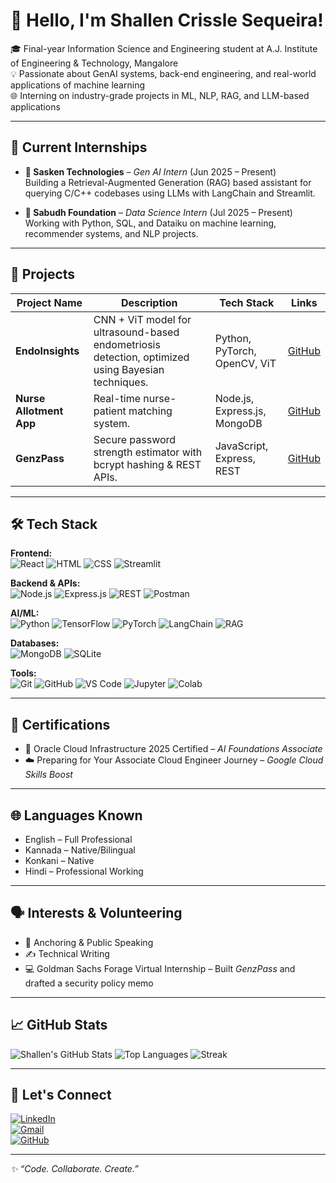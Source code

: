 # 👋 Hello, I'm Shallen Crissle Sequeira!

🎓 Final-year Information Science and Engineering student at A.J. Institute of Engineering & Technology, Mangalore  
💡 Passionate about GenAI systems, back-end engineering, and real-world applications of machine learning  
🌐 Interning on industry-grade projects in ML, NLP, RAG, and LLM-based applications  


---

## 💼 Current Internships

- **🔹 Sasken Technologies** – *Gen AI Intern* (Jun 2025 – Present)  
  Building a Retrieval-Augmented Generation (RAG) based assistant for querying C/C++ codebases using LLMs with LangChain and Streamlit.

- **🔹 Sabudh Foundation** – *Data Science Intern* (Jul 2025 – Present)  
  Working with Python, SQL, and Dataiku on machine learning, recommender systems, and NLP projects.

---

## 🚀 Projects

| Project Name | Description | Tech Stack | Links |
|--------------|-------------|------------|-------|
| **EndoInsights** | CNN + ViT model for ultrasound-based endometriosis detection, optimized using Bayesian techniques. | Python, PyTorch, OpenCV, ViT | [GitHub](https://github.com/ShallenCrissle) |
| **Nurse Allotment App** | Real-time nurse-patient matching system. | Node.js, Express.js, MongoDB | [GitHub](https://github.com/ShallenCrissle) |
| **GenzPass** | Secure password strength estimator with bcrypt hashing & REST APIs. | JavaScript, Express, REST | [GitHub](https://github.com/ShallenCrissle/GenzPass) |

---

## 🛠️ Tech Stack

**Frontend:**  
![React](https://img.shields.io/badge/-React-61DAFB?logo=react&logoColor=black&style=flat-square) ![HTML](https://img.shields.io/badge/-HTML5-E34F26?logo=html5&logoColor=white&style=flat-square) ![CSS](https://img.shields.io/badge/-CSS3-1572B6?logo=css3&logoColor=white&style=flat-square) ![Streamlit](https://img.shields.io/badge/-Streamlit-FF4B4B?logo=streamlit&logoColor=white&style=flat-square)

**Backend & APIs:**  
![Node.js](https://img.shields.io/badge/-Node.js-339933?logo=node.js&logoColor=white&style=flat-square) ![Express.js](https://img.shields.io/badge/-Express.js-000000?logo=express&logoColor=white&style=flat-square) ![REST](https://img.shields.io/badge/-REST%20API-00599C?logo=api&logoColor=white&style=flat-square) ![Postman](https://img.shields.io/badge/-Postman-FF6C37?logo=postman&logoColor=white&style=flat-square)

**AI/ML:**  
![Python](https://img.shields.io/badge/-Python-3776AB?logo=python&logoColor=white&style=flat-square) ![TensorFlow](https://img.shields.io/badge/-TensorFlow-FF6F00?logo=tensorflow&logoColor=white&style=flat-square) ![PyTorch](https://img.shields.io/badge/-PyTorch-EE4C2C?logo=pytorch&logoColor=white&style=flat-square) ![LangChain](https://img.shields.io/badge/-LangChain-000000?style=flat-square&logo=chainlink&logoColor=white) ![RAG](https://img.shields.io/badge/-RAG-0066CC?style=flat-square)

**Databases:**  
![MongoDB](https://img.shields.io/badge/-MongoDB-47A248?logo=mongodb&logoColor=white&style=flat-square) ![SQLite](https://img.shields.io/badge/-SQLite-003B57?logo=sqlite&logoColor=white&style=flat-square)

**Tools:**  
![Git](https://img.shields.io/badge/-Git-F05032?logo=git&logoColor=white&style=flat-square) ![GitHub](https://img.shields.io/badge/-GitHub-181717?logo=github&logoColor=white&style=flat-square) ![VS Code](https://img.shields.io/badge/-VSCode-007ACC?logo=visual-studio-code&logoColor=white&style=flat-square) ![Jupyter](https://img.shields.io/badge/-Jupyter-F37626?logo=jupyter&logoColor=white&style=flat-square) ![Colab](https://img.shields.io/badge/-Colab-F9AB00?logo=google-colab&logoColor=white&style=flat-square)

---

## 📜 Certifications

- 🏅 Oracle Cloud Infrastructure 2025 Certified – *AI Foundations Associate*  
- ☁️ Preparing for Your Associate Cloud Engineer Journey – *Google Cloud Skills Boost*

---

## 🌐 Languages Known

- English – Full Professional  
- Kannada – Native/Bilingual  
- Konkani – Native  
- Hindi – Professional Working  

---

## 🗣️ Interests & Volunteering

- 🎤 Anchoring & Public Speaking  
- ✍️ Technical Writing  
- 💻 Goldman Sachs Forage Virtual Internship – Built *GenzPass* and drafted a security policy memo

---

## 📈 GitHub Stats

![Shallen's GitHub Stats](https://github-readme-stats.vercel.app/api?username=ShallenCrissle&show_icons=true&theme=radical)
![Top Languages](https://github-readme-stats.vercel.app/api/top-langs/?username=ShallenCrissle&layout=compact&theme=radical)
![Streak](https://github-readme-streak-stats.herokuapp.com/?user=ShallenCrissle&theme=radical)

---

## 🤝 Let's Connect

[![LinkedIn](https://img.shields.io/badge/-LinkedIn-blue?style=flat-square&logo=linkedin&logoColor=white)](https://linkedin.com/in/shallen-crissle-sequeira)  
[![Gmail](https://img.shields.io/badge/-Gmail-D14836?style=flat-square&logo=gmail&logoColor=white)](mailto:shallensequeira1204@gmail.com)  
[![GitHub](https://img.shields.io/badge/-GitHub-181717?style=flat-square&logo=github&logoColor=white)](https://github.com/ShallenCrissle)

---

_✨ “Code. Collaborate. Create.”_
